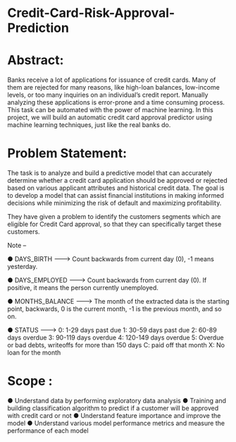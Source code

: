 # Credit-Card-Risk-Approval-Prediction

# Abstract:
Banks receive a lot of applications for issuance of credit cards. Many of them are rejected for many reasons, like high-loan balances, low-income levels, or too many inquiries on an individual’s credit report. Manually analyzing these applications is error-prone and a time consuming process. This task can be automated with the power of machine learning. In this project, we will build an automatic credit card approval predictor using machine learning techniques, just like the real banks do. 

# Problem Statement:
The task is to analyze and build a predictive model that can accurately determine whether a credit card application should be approved or rejected based on various applicant attributes and historical credit data. The goal is to develop a model that can assist financial institutions in making informed decisions while minimizing the risk of default and maximizing profitability. 
 
They have given a problem to identify the customers segments which are eligible for Credit Card approval, so that they can specifically target these customers. 

 
Note – 

●	DAYS_BIRTH ---> Count backwards from current day (0), -1 means yesterday.

●	DAYS_EMPLOYED ---> Count backwards from current day (0). If positive, it means the person currently unemployed.

●	MONTHS_BALANCE ---> The month of the extracted data is the starting point, backwards, 0 is the current month, -1 is the previous month, and so on. 

●	STATUS ---> 0: 1-29 days past due 1: 30-59 days past due 2: 60-89 days overdue 3: 90-119 days overdue 4: 120-149 days overdue 5: Overdue or bad debts, writeoffs for more than 150 days C: paid off that month X: No loan for the month 

# Scope :

●	Understand data by performing exploratory data analysis 
●	Training and building classification algorithm to predict if a customer will be approved with credit card or not 
●	Understand feature importance and improve the model 
●	Understand various model performance metrics and measure the performance of each model 

